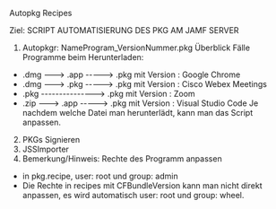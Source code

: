 Autopkg Recipes

Ziel: SCRIPT AUTOMATISIERUNG DES PKG AM JAMF SERVER

1. Autopkgr: NameProgram_VersionNummer.pkg
Überblick Fälle Programme beim Herunterladen:
- .dmg ---> .app -----> .pkg mit Version : Google Chrome
- .dmg ---> .pkg -----> .pkg mit Version : Cisco Webex Meetings
- .pkg ---------------> .pkg mit Version : Zoom
- .zip ---> .app -----> .pkg mit Version : Visual Studio Code
Je nachdem welche Datei man herunterlädt, kann man das Script anpassen.

2. PKGs Signieren
3. JSSImporter
4. Bemerkung/Hinweis: Rechte des Programm anpassen
- in pkg.recipe, user: root und group: admin
- Die Rechte in recipes mit CFBundleVersion kann man nicht direkt anpassen, es wird automatisch user: root und group: wheel.

